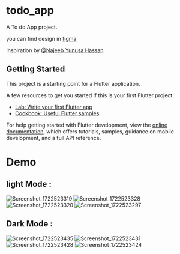 # todo_app

A To do App project.

you can find design in [figma](https://www.figma.com/community/file/1048374613102974739)

inspiration by [@Najeeb Yunusa Hassan](https://www.figma.com/@najeebyunusa) 

## Getting Started

This project is a starting point for a Flutter application.

A few resources to get you started if this is your first Flutter project:

- [Lab: Write your first Flutter app](https://docs.flutter.dev/get-started/codelab)
- [Cookbook: Useful Flutter samples](https://docs.flutter.dev/cookbook)

For help getting started with Flutter development, view the
[online documentation](https://docs.flutter.dev/), which offers tutorials,
samples, guidance on mobile development, and a full API reference.

# Demo

## light Mode :
![Screenshot_1722523319](https://github.com/user-attachments/assets/729fbe7e-e14d-49cc-be01-022f5f37fff8)
![Screenshot_1722523328](https://github.com/user-attachments/assets/87393fcc-9cae-4fad-a1d1-6715274f2424)
![Screenshot_1722523320](https://github.com/user-attachments/assets/0e61e78e-f30f-4ddd-a5b5-94ddc610bfb5)
![Screenshot_1722523297](https://github.com/user-attachments/assets/3a22d9c6-2cbe-4e0b-a327-c95e111c62d5)

## Dark Mode :

![Screenshot_1722523435](https://github.com/user-attachments/assets/0dc1b4cc-9f24-4434-af9b-96b4adb0e02d)
![Screenshot_1722523431](https://github.com/user-attachments/assets/5b30443a-97fc-4b5f-96b8-dfd85dd26a75)
![Screenshot_1722523428](https://github.com/user-attachments/assets/93283631-463a-4653-8807-e41507e72818)
![Screenshot_1722523424](https://github.com/user-attachments/assets/8ae7786e-bb45-4278-a34c-bbfaefb6067e)
